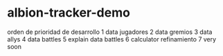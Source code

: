 # albion-tracker-demo
orden de prioridad de desarrollo
1 data jugadores
2 data gremios
3 data allys
4 data battles
5 explain data battles
6 calculator refinamiento
7 very soon